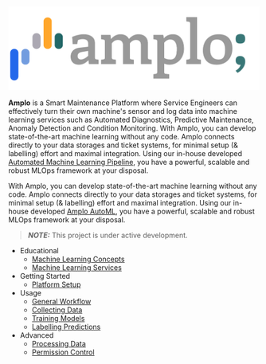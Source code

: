 ![](.gitbook/assets/Logo.png)


**Amplo** is a Smart Maintenance Platform where Service Engineers can effectively turn their own machine's sensor and 
log data into machine learning services such as Automated Diagnostics, Predictive Maintenance, Anomaly Detection and Condition Monitoring.
With Amplo, you can develop state-of-the-art machine learning without any code.
Amplo connects directly to your data storages and ticket systems, for
minimal setup (& labelling) effort and maximal integration. Using our in-house
developed [Automated Machine Learning Pipeline](https://en.wikipedia.org/wiki/Automated_machine_learning),
you have a powerful, scalable and robust MLOps framework at your disposal.

With Amplo, you can develop state-of-the-art machine learning without any code. Amplo connects directly to your data 
storages and ticket systems, for minimal setup (& labelling) effort and maximal integration. Using our in-house 
developed [Amplo AutoML](https://en.wikipedia.org/wiki/Automated_machine_learning), you have a powerful, scalable and 
robust MLOps framework at your disposal.

> _**NOTE:**_ This project is under active development.


* Educational
  * [Machine Learning Concepts](Educational/Concepts.md)
  * [Machine Learning Services](Educational/Services.md)
* Getting Started 
  * [Platform Setup](Getting_Started/Setup.md)
* Usage
  * [General Workflow](Usage/Workflow.md) 
  * [Collecting Data](Usage/Data.md)
  * [Training Models](Usage/Training.md)
  * [Labelling Predictions](Usage/Labelling.md)
* Advanced
  * [Processing Data](Advanced/Preprocessor.md)
  * [Permission Control](Advanced/Permissions.md)
